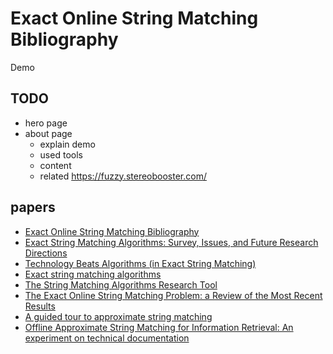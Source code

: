 # Exact Online String Matching Bibliography

Demo

## TODO

- hero page
- about page
  - explain demo
  - used tools
  - content
  - related https://fuzzy.stereobooster.com/

## papers

- [Exact Online String Matching Bibliography](https://arxiv.org/pdf/1605.05067.pdf)
- [Exact String Matching Algorithms: Survey, Issues, and Future Research Directions](https://ieeexplore.ieee.org/stamp/stamp.jsp?arnumber=8703383)
- [Technology Beats Algorithms (in Exact String Matching)](https://arxiv.org/pdf/1612.01506.pdf)
- [Exact string matching algorithms](https://www-igm.univ-mlv.fr/~lecroq/string/)
- [The String Matching Algorithms Research Tool](https://www.dmi.unict.it/faro/papers/conference/faro47.pdf)
- [The Exact Online String Matching Problem: a Review of the Most Recent Results](https://www-igm.univ-mlv.fr/~lecroq/articles/acmsurv2013.pdf)
- [A guided tour to approximate string matching](https://users.dcc.uchile.cl/~gnavarro/ps/acmcs01.1.pdf)
- [Offline Approximate String Matching for Information Retrieval: An experiment on technical documentation](https://hj.diva-portal.org/smash/get/diva2:663931/FULLTEXT01.pdf)
